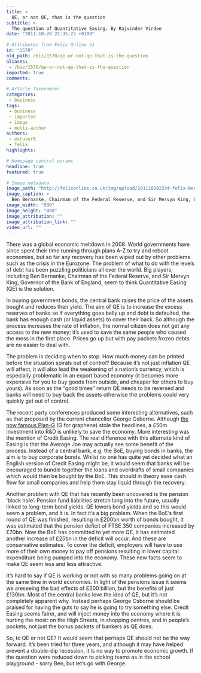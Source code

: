 ```yaml
---
title: >
  QE, or not QE, that is the question
subtitle: >
  The question of Quantitative Easing. By Rajvinder Virdee
date: "2011-10-20 22:35:23 +0100"

# Attributes from Felix Online V1
id: "1570"
old_path: /biz/1570/qe-or-not-qe-that-is-the-question
aliases:
 - /biz/1570/qe-or-not-qe-that-is-the-question
imported: true
comments:

# Article Taxonomies
categories:
 - business
tags:
 - business
 - imported
 - image
 - multi-author
authors:
 - extuser0
 - felix
highlights:

# Homepage control params
headline: true
featured: true

# Image metadata
image_path: "http://felixonline.co.uk/img/upload/201110202334-felix-ben-bernanke-mervyn-king-2011-2-18-10-1-17.jpg"
image_caption: >
  Ben Bernanke, Chairman of the Federal Reserve, and Sir Mervyn King, Govenor of the Bank of England,
image_width: "800"
image_height: "498"
image_attribution: ""
image_attribution_link: ""
video_url: ""
---
```


There was a global economic meltdown in 2008. World governments have since spent their time running through plans A-Z to try and reboot economies, but so far any recovery has been wiped out by other problems such as the crisis in the Eurozone. The problem of what to do with the levels of debt has been puzzling politicians all over the world. Big players, including Ben Bernanke, Chairman of the Federal Reserve, and Sir Mervyn King, Governor of the Bank of England, seem to think Quantitative Easing (QE) is the solution.

In buying government bonds, the central bank raises the price of the assets bought and reduces their yield. The aim of QE is to increase the excess reserves of banks so if everything goes belly up and debt is defaulted, the bank has enough cash (or liquid assets) to cover their back. So although the process increases the rate of inflation, the normal citizen does not get any access to the new money; it’s used to save the same people who caused the mess in the first place. Prices go up but with pay packets frozen debts are no easier to deal with.

The problem is deciding when to stop. How much money can be printed before the situation spirals out of control? Because it’s not just inflation QE will affect, it will also lead the weakening of a nation’s currency, which is especially problematic in an export based economy (it becomes more expensive for you to buy goods from outside, and cheaper for others to buy yours). As soon as the “good times” return QE needs to be reversed and banks will need to buy back the assets otherwise the problems could very quickly get out of control.

The recent party conferences produced some interesting alternatives, such as that proposed by the current chancellor George Osborne. Although [the now famous Plan-G](http://www.bbc.co.uk/news/science-environment-15152609) (G for graphene) stole the headlines, a £50m investment into R&D is unlikely to save the economy. More interesting was the mention of Credit Easing. The real difference with this alternate kind of Easing is that the Average Joe may actually see some benefit of the process. Instead of a central bank, e.g. the BoE, buying bonds in banks, the aim is to buy corporate bonds. Whilst no one has quite yet decided what an English version of Credit Easing might be, it would seem that banks will be encouraged to bundle together the loans and overdrafts of small companies which would then be bought by the BoE. This should in theory ease cash flow for small companies and help them stay liquid through the recovery.

Another problem with QE that has recently been uncovered is the pension ‘black hole’. Pension fund liabilities stretch long into the future, usually linked to long-term bond yields. QE lowers bond yields and so this would seem a problem, and it is. In fact it’s a big problem. When the BoE’s first round of QE was finished, resulting in £200bn worth of bonds bought, it was estimated that the pension deficit of FTSE 350 companies increased by £70bn. Now the BoE has committed to yet more QE, it has estimated another increase of £25bn in the deficit will occur. And these are conservative estimates. To cover the deficit, employers will have to use more of their own money to pay off pensions resulting in lower capital expenditure being pumped into the economy. These new facts seem to make QE seem less and less attractive.

It’s hard to say if QE is working or not with so many problems going on at the same time in world economies. In light of the pensions issue it seems we areseeing the bad effects of £200 billion, but the benefits of just £130bn. Most of the central banks love the idea of QE, but it’s not completely apparent why. Instead perhaps George Osborne should be praised for having the guts to say he is going to try something else. Credit Easing seems fairer, and will inject money into the economy where it is hurting the most: on the High Streets, in shopping centres, and in people’s pockets, not just the bonus packets of bankers as QE does.

So, to QE or not QE? It would seem that perhaps QE should not be the way forward. It’s been tried for three years, and although it may have helped prevent a double-dip recession, it is no way to promote economic growth. If the question were reduced down to picking teams as in the school playground - sorry Ben, but let’s go with George.
